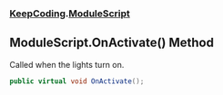 ### [KeepCoding](KeepCoding.md 'KeepCoding').[ModuleScript](KeepCoding_ModuleScript.md 'KeepCoding.ModuleScript')
## ModuleScript.OnActivate() Method
Called when the lights turn on.  
```csharp
public virtual void OnActivate();
```
